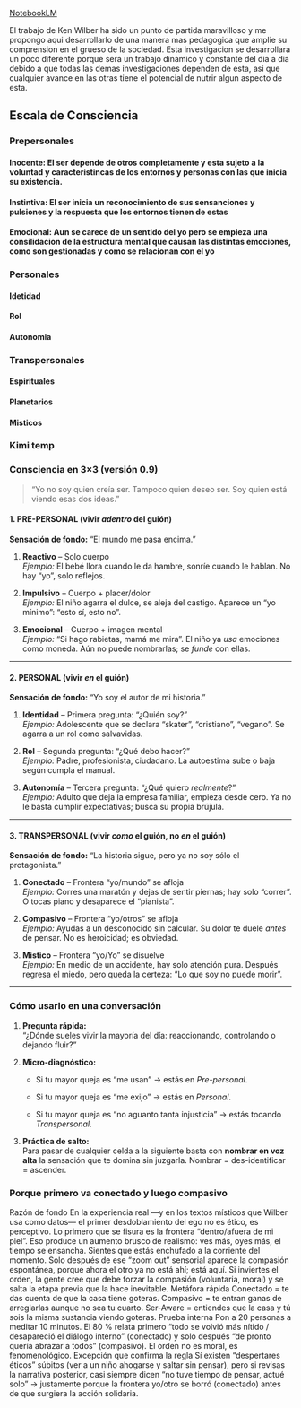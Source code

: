 [NotebookLM](https://notebooklm.google.com/notebook/96de92ce-71e6-4a7a-a9ad-6275490c9555)

El trabajo de Ken Wilber ha sido un punto de partida maravilloso y me propongo aqui desarrollarlo de una manera mas pedagogica que amplie su comprension en el grueso de la sociedad. Esta investigacion se desarrollara un poco diferente porque sera un trabajo dinamico y constante del dia a dia debido a que todas las demas investigaciones dependen de esta, asi que cualquier avance en las otras tiene el potencial de nutrir algun aspecto de esta.

## Escala de Consciencia

### Prepersonales
#### Inocente: El ser depende de otros completamente y esta sujeto a la voluntad y caracteristincas de los entornos y personas con las que inicia su existencia.
#### Instintiva: El ser inicia un reconocimiento de sus sensanciones y pulsiones y la respuesta que los entornos tienen de estas
#### Emocional: Aun se carece de un sentido del yo pero se empieza una consilidacion de la estructura mental que causan las distintas emociones, como son gestionadas y como se relacionan con el yo
### Personales
#### Idetidad
#### Rol
#### Autonomia
### Transpersonales
#### Espirituales
#### Planetarios
#### Misticos


### Kimi temp
### Consciencia en 3×3 (versión 0.9)

> “Yo no soy quien creía ser. Tampoco quien deseo ser. Soy quien está viendo esas dos ideas.”

#### 1. PRE-PERSONAL (vivir _adentro_ del guión)

**Sensación de fondo:** “El mundo me pasa encima.”

1. **Reactivo** – Solo cuerpo  
    _Ejemplo:_ El bebé llora cuando le da hambre, sonríe cuando le hablan. No hay “yo”, solo reflejos.
    
2. **Impulsivo** – Cuerpo + placer/dolor  
    _Ejemplo:_ El niño agarra el dulce, se aleja del castigo. Aparece un “yo mínimo”: “esto sí, esto no”.
    
3. **Emocional** – Cuerpo + imagen mental  
    _Ejemplo:_ “Si hago rabietas, mamá me mira”. El niño ya _usa_ emociones como moneda. Aún no puede nombrarlas; se _funde_ con ellas.
    

---

#### 2. PERSONAL (vivir _en_ el guión)

**Sensación de fondo:** “Yo soy el autor de mi historia.”

1. **Identidad** – Primera pregunta: “¿Quién soy?”  
    _Ejemplo:_ Adolescente que se declara “skater”, “cristiano”, “vegano”. Se agarra a un rol como salvavidas.
    
2. **Rol** – Segunda pregunta: “¿Qué debo hacer?”  
    _Ejemplo:_ Padre, profesionista, ciudadano. La autoestima sube o baja según cumpla el manual.
    
3. **Autonomía** – Tercera pregunta: “¿Qué quiero _realmente_?”  
    _Ejemplo:_ Adulto que deja la empresa familiar, empieza desde cero. Ya no le basta cumplir expectativas; busca su propia brújula.
    

---

#### 3. TRANSPERSONAL (vivir _como_ el guión, no _en_ el guión)

**Sensación de fondo:** “La historia sigue, pero ya no soy sólo el protagonista.”

1. **Conectado** – Frontera “yo/mundo” se afloja  
    _Ejemplo:_ Corres una maratón y dejas de sentir piernas; hay solo “correr”. O tocas piano y desaparece el “pianista”.
    
2. **Compasivo** – Frontera “yo/otros” se afloja  
    _Ejemplo:_ Ayudas a un desconocido sin calcular. Su dolor te duele _antes_ de pensar. No es heroicidad; es obviedad.
    
3. **Mistico** – Frontera “yo/Yo” se disuelve  
    _Ejemplo:_ En medio de un accidente, hay solo atención pura. Después regresa el miedo, pero queda la certeza: “Lo que soy no puede morir”.
    

---

### Cómo usarlo en una conversación

1. **Pregunta rápida:**  
    “¿Dónde sueles vivir la mayoría del día: reaccionando, controlando o dejando fluir?”
    
2. **Micro-diagnóstico:**
    
    - Si tu mayor queja es “me usan” → estás en _Pre-personal_.
        
    - Si tu mayor queja es “me exijo” → estás en _Personal_.
        
    - Si tu mayor queja es “no aguanto tanta injusticia” → estás tocando _Transpersonal_.
        
3. **Práctica de salto:**  
    Para pasar de cualquier celda a la siguiente basta con **nombrar en voz alta** la sensación que te domina sin juzgarla. Nombrar = des-identificar = ascender.




### Porque primero va conectado y luego compasivo
Razón de fondo
En la experiencia real —y en los textos místicos que Wilber usa como datos— el primer desdoblamiento del ego no es ético, es perceptivo. Lo primero que se fisura es la frontera “dentro/afuera de mi piel”. Eso produce un aumento brusco de realismo: ves más, oyes más, el tiempo se ensancha. Sientes que estás enchufado a la corriente del momento. Solo después de ese “zoom out” sensorial aparece la compasión espontánea, porque ahora el otro ya no está ahí; está aquí. Si inviertes el orden, la gente cree que debe forzar la compasión (voluntaria, moral) y se salta la etapa previa que la hace inevitable.
Metáfora rápida
Conectado = te das cuenta de que la casa tiene goteras.
Compasivo = te entran ganas de arreglarlas aunque no sea tu cuarto.
Ser-Aware = entiendes que la casa y tú sois la misma sustancia viendo goteras.
Prueba interna
Pon a 20 personas a meditar 10 minutos. El 80 % relata primero “todo se volvió más nítido / desapareció el diálogo interno” (conectado) y solo después “de pronto quería abrazar a todos” (compasivo). El orden no es moral, es fenomenológico.
Excepción que confirma la regla
Sí existen “despertares éticos” súbitos (ver a un niño ahogarse y saltar sin pensar), pero si revisas la narrativa posterior, casi siempre dicen “no tuve tiempo de pensar, actué solo” → justamente porque la frontera yo/otro se borró (conectado) antes de que surgiera la acción solidaria.

